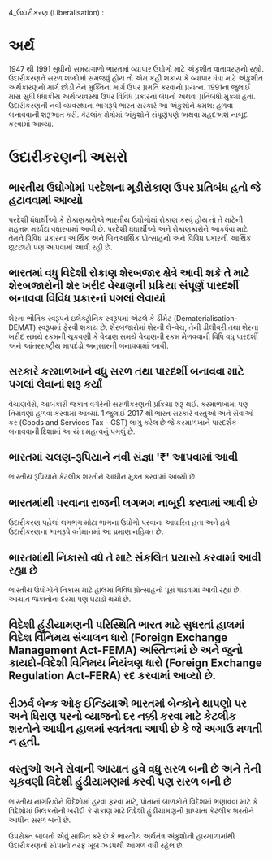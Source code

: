 4_ઉદારીકરણ
(Liberalisation) :

# અર્થ

1947 થી 1991 સુધીનો સમયગાળો ભારતમાં વ્યાપાર ઉઘોગો માટે અંકુશીત વાતાવરણનો રહ્યો. ઉદારીકરણને સરળ શબ્દોમાં સમજવું હોય તો એમ કહી શકાય કે વ્યાપાર ધંધા માટે અંકુશીત અર્થકારણનો માર્ગ છોડી તેને મુક્તિના માર્ગ ઉપર પ્રગતિ કરવાનો પ્રયત્ન. 1991ના જુલાઈ માસ સુધી ધંધાકીય અર્થવ્યવસ્થા ઉપર વિવિધ પ્રકારનાં બંધનો અથવા પ્રતિબંધો મુક્યાં હતાં. ઉદારીકરણની નવી વ્યવસ્થાના ભાગરૂપે ભારત સરકારે આ અંકુશોને ક્રમશ: હળવા બનાવવાની શરૂઆત કરી. કેટલાંક ક્ષેત્રોમાં અંકુશોને સંપૂર્ણપણે અથવા મહદઅંશે નાબૂદ કરવામાં આવ્યા.

# ઉદારીકરણની અસરો

## ભારતીય ઉઘોગોમાં પરદેશના મૂડીરોકાણ ઉપર પ્રતિબંધ હતો જે હટાવવામાં આવ્યો

પરદેશી ધંધાર્થીઓ કે રોકાણકારોએ ભારતીય ઉઘોગોમાં રોકાણ કરવું હોય તો તે માટેની મહત્તમ મર્યાદા વધારવામાં આવી છે. પરદેશી ધંધાર્થીઓ અને રોકાણકારોને આકર્ષવા માટે તેમને વિવિધ પ્રકારના આર્થિક અને બિનઆર્થિક પ્રોત્સાહનો અને વિવિધ પ્રકારની આર્થિક છૂટછાટો પણ આપવામાં આવી રહી છે.

## ભારતમાં વધુ વિદેશી રોકાણ શેરબજાર ક્ષેત્રે આવી શકે તે માટે શેરબજારોની શેર ખરીદ વેચાણની પ્રક્રિયા સંપૂર્ણ પારદર્શી બનાવવા વિવિધ પ્રકારનાં પગલાં લેવાયાં

શેરના ભૌતિક સ્વરૂપને ઇલેક્ટ્રોનિક સ્વરૂપમાં એટલે કે ડીમેટ (Dematerialisation-DEMAT) સ્વરૂપમાં ફેરવી શકાય છે. શેરબજારોમાં શેરની લે-વેચ, તેની ડીલીવરી તથા શેરના ખરીદ સમયે રકમની ચૂકવણી કે વેચાણ સમયે વેચાણની રકમ મેળવવાની વિષિ વધુ પારદર્શી અને આંતરરાષ્ટ્રીય માપદંડો અનુસારની બનાવવામાં આવી.

## સરકારે કરમાળખાને વધુ સરળ તથા પારદર્શી બનાવવા માટે પગલાં લેવાનાં શરૂ કર્યાં

વેચાણવેરો, આબકારી જકાત વગેરેની સરળીકરણની પ્રક્રિયા શરૂ થઈ. કરમાળખામાં પણ નિયંત્રણો હળવાં કરવામાં આવ્યાં. 1 જુલાઈ 2017 થી ભારત સરકારે વસ્તુઓ અને સેવાઓ કર (Goods and Services Tax - GST) લાગુ કરેલ છે જે કરમાળખાને પારદર્શક બનાવવાની દિશામાં અત્યંત મહત્વનું પગલું છે.

## ભારતમાં ચલણ-રૂપિયાને નવી સંજ્ઞા '₹' આપવામાં આવી

ભારતીય રૂપિયાને કેટલીક શરતોને આધીન મુક્ત કરવામાં આવ્યો છે.

## ભારતમાંથી પરવાના રાજની લગભગ નાબૂદી કરવામાં આવી છે

ઉદારીકરણ પહેલાં લગભગ મોટા ભાગના ઉઘોગો પરવાના આધારિત હતા અને હવે ઉદારીકરણના ભાગરૂપે વર્તમાનમાં આ પ્રમાણ નહિવત છે.

## ભારતમાંથી નિકાસો વધે તે માટે સંકલિત પ્રયાસો કરવામાં આવી રહ્યા છે

ભારતીય ઉઘોગોને નિકાસ માટે હાલમાં વિવિધ પ્રોત્સાહનો પૂરાં પાડવામાં આવી રહ્યાં છે. આયાત જકાતોના દરમાં પણ ઘટાડો થયો છે.

## વિદેશી હુંડીયામણની પરિસ્થિતિ ભારત માટે સુધરતાં હાલમાં વિદેશ વિનિમય સંચાલન ધારો (Foreign Exchange Management Act-FEMA) અસ્તિત્વમાં છે અને જુનો કાયદો-વિદેશી વિનિમય નિયંત્રણ ધારો (Foreign Exchange Regulation Act-FERA) રદ કરવામાં આવ્યો છે.

## રીઝર્વ બેન્ક ઓફ ઈન્ડિયાએ ભારતમાં બેન્કોને થાપણો પર અને ધિરાણ પરનો વ્યાજનો દર નક્કી કરવા માટે કેટલીક શરતોને આધીન હાલમાં સ્વતંત્રતા આપી છે કે જે અગાઉ મળતી ન હતી.

## વસ્તુઓ અને સેવાની આયાત હવે વધુ સરળ બની છે અને તેની ચૂકવણી વિદેશી હુંડીયામણમાં કરવી પણ સરળ બની છે

ભારતીય નાગરિકોને વિદેશોમાં હરવા ફરવા માટે, પોતાનાં બાળકોને વિદેશમાં ભણાવવા માટે કે વિદેશોમાં મિલકતોની ખરીદી કે રોકાણ માટે વિદેશી હુંડીયામણની પ્રાપ્યતા કેટલીક શરતોને આધીન સરળ બની છે.

ઉપરોક્ત બાબતો એવું સાબિત કરે છે કે ભારતીય અર્થતંત્ર અંકુશોની હારમાળામાંથી ઉદારીકરણનાં સોપાનો તરફ ખૂબ ઝડપથી આગળ વધી રહેલ છે.
